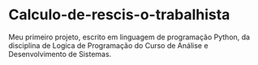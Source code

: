# Calculo-de-rescis-o-trabalhista
Meu primeiro projeto, escrito em linguagem de programação Python, da disciplina de Logica de Programação do Curso de Análise e Desenvolvimento de Sistemas.

